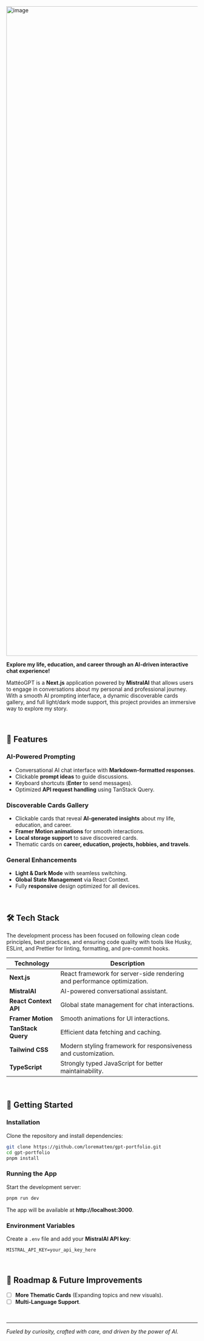 <img width="1709" alt="image" src="https://github.com/user-attachments/assets/074d859a-f652-45cf-bcae-0490fc0cd666" />


**Explore my life, education, and career through an AI-driven interactive chat experience!**  

MattéoGPT is a **Next.js** application powered by **MistralAI** that allows users to engage in conversations about my personal and professional journey. With a smooth AI prompting interface, a dynamic discoverable cards gallery, and full light/dark mode support, this project provides an immersive way to explore my story.

<br>

## **🌟 Features**  

### **AI-Powered Prompting**  
- Conversational AI chat interface with **Markdown-formatted responses**.  
- Clickable **prompt ideas** to guide discussions.  
- Keyboard shortcuts (**Enter** to send messages).  
- Optimized **API request handling** using TanStack Query.  

### **Discoverable Cards Gallery**  
- Clickable cards that reveal **AI-generated insights** about my life, education, and career.  
- **Framer Motion animations** for smooth interactions.  
- **Local storage support** to save discovered cards.  
- Thematic cards on **career, education, projects, hobbies, and travels**.  

### **General Enhancements**  
- **Light & Dark Mode** with seamless switching.  
- **Global State Management** via React Context.  
- Fully **responsive** design optimized for all devices.  

<br>

## **🛠️ Tech Stack**  

The development process has been focused on following clean code principles, best practices, and ensuring code quality with tools like Husky, ESLint, and Prettier for linting, formatting, and pre-commit hooks.

| Technology   | Description |
|-------------|------------|
| **Next.js** | React framework for server-side rendering and performance optimization. |
| **MistralAI** | AI-powered conversational assistant. |
| **React Context API** | Global state management for chat interactions. |
| **Framer Motion** | Smooth animations for UI interactions. |
| **TanStack Query** | Efficient data fetching and caching. |
| **Tailwind CSS** | Modern styling framework for responsiveness and customization. |
| **TypeScript** | Strongly typed JavaScript for better maintainability. |

<br>

## **🚀 Getting Started**  

### **Installation**  

Clone the repository and install dependencies:  

```bash
git clone https://github.com/lorematteo/gpt-portfolio.git  
cd gpt-portfolio  
pnpm install  
```

### **Running the App**  

Start the development server:  

```bash
pnpm run dev  
```

The app will be available at **http://localhost:3000**.  

### **Environment Variables**  

Create a `.env` file and add your **MistralAI API key**:  

```
MISTRAL_API_KEY=your_api_key_here
```

<br>

## **📌 Roadmap & Future Improvements**  
- [ ] **More Thematic Cards** (Expanding topics and new visuals).  
- [ ] **Multi-Language Support**.

<br>

---

*Fueled by curiosity, crafted with care, and driven by the power of AI.*
